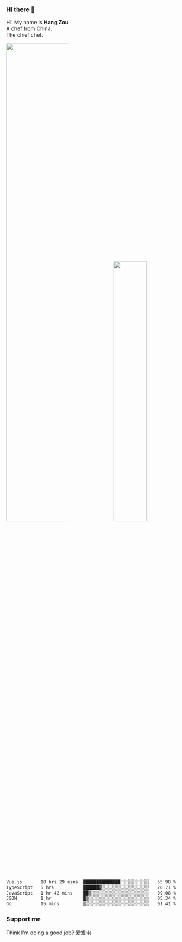 ### Hi there 👋

Hi! My name is **Hang Zou**.  
A chef from China.  
The chief chef.

<img align="" width="57.5%" src="https://github-readme-stats.vercel.app/api?username=zouhangwithsweet&hide_title=true&hide_border=true&show_icons=true&include_all_commits=true&line_height=21" /><img align="" width="42.4%" src="https://github-readme-stats.vercel.app/api/top-langs/?username=zouhangwithsweet&hide_title=true&hide_border=true&layout=compact" />

<!--START_SECTION:waka-->

```txt
Vue.js       10 hrs 29 mins  ██████████████░░░░░░░░░░░   55.98 %
TypeScript   5 hrs           ██████▓░░░░░░░░░░░░░░░░░░   26.71 %
JavaScript   1 hr 42 mins    ██▒░░░░░░░░░░░░░░░░░░░░░░   09.08 %
JSON         1 hr            █▒░░░░░░░░░░░░░░░░░░░░░░░   05.34 %
Go           15 mins         ▒░░░░░░░░░░░░░░░░░░░░░░░░   01.41 %
```

<!--END_SECTION:waka-->

### Support me

Think I'm doing a good job? [爱发电](https://afdian.net/@zouhangsweet)
